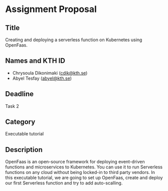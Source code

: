 # Assignment Proposal

## Title

Creating and deploying a serverless function on Kubernetes using OpenFaas.

## Names and KTH ID
  - Chrysoula Dikonimaki (cdik@kth.se)
  - Abyel Tesfay (abyel@kth.se)

## Deadline

Task 2

## Category

Executable tutorial 

## Description
OpenFaas is an open-source framework for deploying event-driven functions and microservices to Kubernetes. You can use it to run Serverless functions on any cloud without being locked-in to third party vendors.
In this executable tutorial, we are going to set up OpenFaas, create and deploy our first Serverless function and try to add auto-scalling. 
